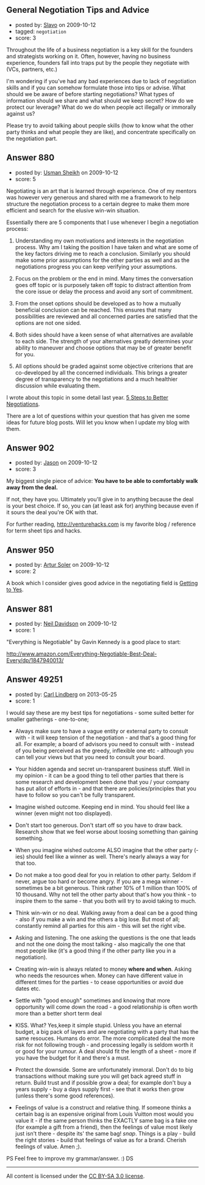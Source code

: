 ## General Negotiation Tips and Advice

- posted by: [Slavo](https://stackexchange.com/users/-1/530-slavo) on 2009-10-12
- tagged: `negotiation`
- score: 3

Throughout the life of a business negotiation is a key skill for the founders and strategists working on it. Often, however, having no business experience, founders fall into traps put by the people they negotiate with (VCs, partners, etc.)

I'm wondering if you've had any bad experiences due to lack of negotiation skills and if you can somehow formulate those into tips or advise. What should we be aware of before starting negotiations? What types of information should we share and what should we keep secret? How do we protect our leverage? What do we do when people act illegally or immorally against us?

Please try to avoid talking about people skills (how to know what the other party thinks and what people they are like), and concentrate specifically on the negotiation part.


## Answer 880

- posted by: [Usman Sheikh](https://stackexchange.com/users/-1/392-usman-sheikh) on 2009-10-12
- score: 5

<p>Negotiating is an art that is learned through experience. One of my mentors was however very generous and shared with me a framework to help structure the negotiation process to a certain degree to make them more efficient and search for the elusive win-win situation.</p>

<p>Essentially there are 5 components that I use whenever I begin a negotiation process:</p>

<ol>
<li><p>Understanding my own motivations and interests in the negotiation process. Why am I taking the position I have taken and what are some of the key factors driving me to reach a conclusion. Similarly you should make some prior assumptions for the other parties as well and as the negotiations progress you can keep verifying your assumptions.</p></li>
<li><p>Focus on the problem or the end in mind. Many times the conversation goes off topic or is purposely taken off topic to distract attention from the core issue or delay the process and avoid any sort of commitment. </p></li>
<li><p>From the onset options should be developed as to how a mutually beneficial conclusion can be reached. This ensures that many possibilities are reviewed and all concerned parties are satisfied that the options are not one sided.</p></li>
<li><p>Both sides should have a keen sense of what alternatives are available to each side. The strength of your alternatives greatly determines your ability to maneuver and choose options that may be of greater benefit for you. </p></li>
<li><p>All options should be graded against some objective criterions that are co-developed by all the concerned individuals. This brings a greater degree of transparency to the negotiations and a much healthier discussion while evaluating them.</p></li>
</ol>

<p>I wrote about this topic in some detail last year. <a href="http://www.usmansheikh.com/sales/5-steps-to-better-negotiations">5 Steps to Better Negotiations</a>.</p>

<p>There are a lot of questions within your question that has given me some ideas for future blog posts. Will let you know when I update my blog with them.</p>



## Answer 902

- posted by: [Jason](https://stackexchange.com/users/-1/2-jason) on 2009-10-12
- score: 3

My biggest single piece of advice: **You have to be able to comfortably walk away from the deal.**

If not, they have you.  Ultimately you'll give in to anything because the deal is your best choice.  If so, you can (at least ask for) anything because even if it sours the deal you're OK with that.

For further reading, http://venturehacks.com is my favorite blog / reference for term sheet tips and hacks.


## Answer 950

- posted by: [Artur Soler](https://stackexchange.com/users/-1/264-artur-soler) on 2009-10-12
- score: 2

<p>A book which I consider gives good advice in the negotiating field is <a href="http://rads.stackoverflow.com/amzn/click/0140157352" rel="nofollow">Getting to Yes</a>.</p>



## Answer 881

- posted by: [Neil Davidson](https://stackexchange.com/users/-1/210-neil-davidson) on 2009-10-12
- score: 1

"Everything is Negotiable" by Gavin Kennedy is a good place to start:

<a href="http://www.amazon.com/Everything-Negotiable-Best-Deal-Every/dp/1847940013/">http://www.amazon.com/Everything-Negotiable-Best-Deal-Every/dp/1847940013/</a>




## Answer 49251

- posted by: [Carl Lindberg](https://stackexchange.com/users/-1/26355-carl-lindberg) on 2013-05-25
- score: 1

I would say these are my best tips for negotiations - some suited better for smaller gatherings - one-to-one;

 - Always make sure to have a vague entity or external party to consult with - it will keep tension of the negotiation - and that's a good thing for all. For example; a board of advisors you need to consult with - instead of you being perceived as the greedy, inflexible one etc - although you can tell your views but that you need to consult your board. 

 - Your hidden agenda and secret un-transparent business stuff. Well in my opinion - it can be a good thing to tell other parties that there is some research and development been done that you / your company has put allot of efforts in - and that there are policies/principles that you have to follow so you can't be fully transparent. 

 - Imagine wished outcome. Keeping end in mind. You should feel like a winner (even might not too displayed). 

 - Don't start too generous. Don't start off so you have to draw back. Research show that we feel worse about loosing something than gaining something. 

 - When you imagine wished outcome ALSO imagine that the other party (-ies) should feel like a winner as well. There's nearly always a way for that too.

 - Do not make a too good deal for you in relation to other party. Seldom if never, argue too hard or become angry. If you are a mega winner - sometimes be a bit generous. Think rather 10% of 1 million than 100% of 10 thousand. Why not tell the other party about that's how you think - to inspire them to the same - that you both will try to avoid taking to much. 

 - Think win-win or no deal. Walking away from a deal can be a good thing - also if you make a win and the others a big lose. But most of all; constantly remind all parties for this aim - this will set the right vibe. 

 - Asking and listening. The one asking the questions is the one that leads and not the one doing the most talking - also magically the one that most people like (it's a good thing if the other party like you in a negotiation). 

 - Creating win-win is always related to money **where and when**. Asking who needs the resources when. Money can have different value in different times for the parties - to cease opportunities or avoid due dates etc. 

 - Settle with "good enough" sometimes and knowing that more opportunity will come down the road - a good relationship is often worth more than a better short term deal

 - KISS. What? Yes,keep it simple stupid. Unless you have an eternal budget, a big pack of layers and are negotiating with a party that has the same resouces. Humans do error. The more complicated deal the more risk for not following trough - and processing legally is seldom worth it or good for your rumour. A deal should fit the length of a sheet - more if you have the budget for it and there's a must. 

 - Protect the downside. Some are unfortunately immoral. Don't do to big transactions without making sure you will get back agreed stuff in return. Build trust and if possible grow a deal; for example don't buy a years supply - buy a days supply first - see that it works then grow (unless there's some good references). 

 - Feelings of value is a construct and relative thing. If someone thinks a certain bag is an expensive original from Louis Vuitton most would you value it - if the same person thinks the EXACTLY same bag is a fake one (for example a gift from a friend), then the feelings of value most likely just isn't there - despite its' the same bag! *snap*. Things is a play - build the right stories - build that feelings of value as for a brand. Cherish feelings of value. Amen ;).

PS Feel free to improve my grammar/answer. :) DS



---

All content is licensed under the [CC BY-SA 3.0 license](https://creativecommons.org/licenses/by-sa/3.0/).
